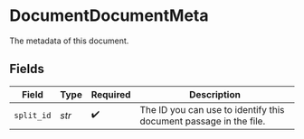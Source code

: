 # DocumentDocumentMeta

The metadata of this document.


## Fields

| Field                                                             | Type                                                              | Required                                                          | Description                                                       |
| ----------------------------------------------------------------- | ----------------------------------------------------------------- | ----------------------------------------------------------------- | ----------------------------------------------------------------- |
| `split_id`                                                        | *str*                                                             | :heavy_check_mark:                                                | The ID you can use to identify this document passage in the file. |